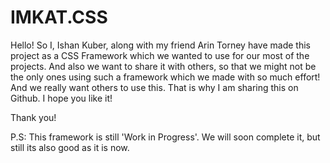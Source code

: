 # IMKAT.CSS
Hello! So I, Ishan Kuber, along with my friend Arin Torney have made this project as a 
CSS Framework which we wanted to use for our most of the projects. And also we want to
share it with others, so that we might not be the only ones using such a framework which 
we made with so much effort! And we really want others to use this.
That is why I am sharing this on Github. I hope you like it!

Thank you!

P.S: This framework is still 'Work in Progress'. We will soon complete it, but still its
also good as it is now.
